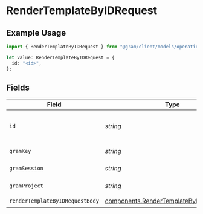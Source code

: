 # RenderTemplateByIDRequest

## Example Usage

```typescript
import { RenderTemplateByIDRequest } from "@gram/client/models/operations";

let value: RenderTemplateByIDRequest = {
  id: "<id>",
};
```

## Fields

| Field                                                                                                | Type                                                                                                 | Required                                                                                             | Description                                                                                          |
| ---------------------------------------------------------------------------------------------------- | ---------------------------------------------------------------------------------------------------- | ---------------------------------------------------------------------------------------------------- | ---------------------------------------------------------------------------------------------------- |
| `id`                                                                                                 | *string*                                                                                             | :heavy_check_mark:                                                                                   | The ID of the prompt template to render                                                              |
| `gramKey`                                                                                            | *string*                                                                                             | :heavy_minus_sign:                                                                                   | API Key header                                                                                       |
| `gramSession`                                                                                        | *string*                                                                                             | :heavy_minus_sign:                                                                                   | Session header                                                                                       |
| `gramProject`                                                                                        | *string*                                                                                             | :heavy_minus_sign:                                                                                   | project header                                                                                       |
| `renderTemplateByIDRequestBody`                                                                      | [components.RenderTemplateByIDRequestBody](../../models/components/rendertemplatebyidrequestbody.md) | :heavy_check_mark:                                                                                   | N/A                                                                                                  |
